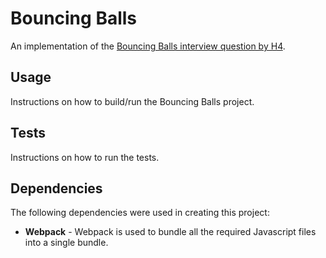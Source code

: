 Bouncing Balls
==============
An implementation of the [Bouncing Balls interview question by H4](https://github.com/hfour/exercises/tree/master/bouncing-balls).

Usage
-------
Instructions on how to build/run the Bouncing Balls project.

Tests
-----
Instructions on how to run the tests.

Dependencies
------------
The following dependencies were used in creating this project:

 - **Webpack** - Webpack is used to bundle all the required Javascript files into a single bundle.